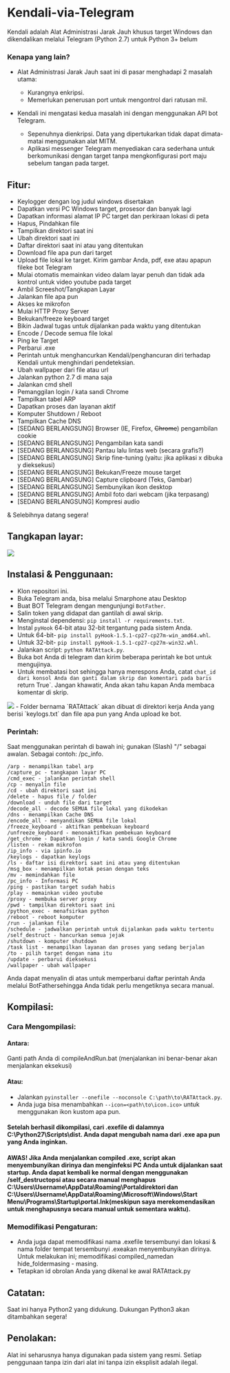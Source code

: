 #	Kendali-via-Telegram

Kendali adalah Alat Administrasi Jarak Jauh khusus target Windows dan dikendalikan melalui Telegram (Python 2.7) untuk Python 3+ belum

###	Kenapa yang lain?

-	Alat Administrasi Jarak Jauh saat ini di pasar menghadapi 2 masalah utama:

	-	Kurangnya enkripsi.
	-	Memerlukan penerusan port untuk mengontrol dari ratusan mil.

-	Kendali ini mengatasi kedua masalah ini dengan menggunakan API bot Telegram.

	-	Sepenuhnya dienkripsi. Data yang dipertukarkan tidak dapat dimata-matai menggunakan alat MITM.
	-	Aplikasi messenger Telegram menyediakan cara sederhana untuk berkomunikasi dengan target tanpa mengkonfigurasi port maju sebelum tangan pada target.

##	Fitur:
-	Keylogger dengan log judul windows disertakan
-	Dapatkan versi PC Windows target, prosesor dan banyak lagi
-	Dapatkan informasi alamat IP PC target dan perkiraan lokasi di peta
-	Hapus, Pindahkan file
-	Tampilkan direktori saat ini
-	Ubah direktori saat ini
-	Daftar direktori saat ini atau yang ditentukan
-	Download file apa pun dari target
-	Upload file lokal ke target. Kirim gambar Anda, pdf, exe atau apapun fileke bot Telegram
-	Mulai otomatis memainkan video dalam layar penuh dan tidak ada kontrol untuk video youtube pada target
-	Ambil Screeshot/Tangkapan Layar
-	Jalankan file apa pun
-	Akses ke mikrofon
-	Mulai HTTP Proxy Server
-	Bekukan/freeze keyboard target
-	Bikin Jadwal tugas untuk dijalankan pada waktu yang ditentukan
-	Encode / Decode semua file lokal
-	Ping ke Target
-	Perbarui .exe
-	Perintah untuk menghancurkan Kendali/penghancuran diri terhadap Kendali untuk menghindari pendeteksian.
-	Ubah wallpaper dari file atau url
-	Jalankan python 2.7 di mana saja
-	Jalankan cmd shell
-	Pemanggilan login / kata sandi Chrome
-	Tampilkan tabel ARP
-	Dapatkan proses dan layanan aktif
-	Komputer Shutdown / Reboot
-	Tampilkan Cache DNS
-	[SEDANG BERLANGSUNG] Browser (IE, Firefox, ~~Chrome~~) pengambilan cookie
-	[SEDANG BERLANGSUNG] Pengambilan kata sandi
-	[SEDANG BERLANGSUNG] Pantau lalu lintas web (secara grafis?)
-	[SEDANG BERLANGSUNG] Skrip fine-tuning (yaitu: jika aplikasi x dibuka y dieksekusi)
-	[SEDANG BERLANGSUNG] Bekukan/Freeze mouse target
-	[SEDANG BERLANGSUNG] Capture clipboard (Teks, Gambar)
-	[SEDANG BERLANGSUNG] Sembunyikan ikon desktop
-	[SEDANG BERLANGSUNG] Ambil foto dari webcam (jika terpasang)
-	[SEDANG BERLANGSUNG] Kompresi audio

& Selebihnya datang segera!

##	Tangkapan layar:

<img src="http://i.imgur.com/I5nzrbz.jpg"/>

##	Instalasi & Penggunaan:
-	Klon repositori ini.
-	Buka Telegram anda, bisa melalui Smarphone atau Desktop 
-	Buat BOT Telegram dengan mengunjungi `BotFather`.
-	Salin token yang didapat dan gantilah di awal skrip.
-	Menginstal dependensi: `pip install -r requirements.txt`.
-	Instal `pyHook` 64-bit atau 32-bit tergantung pada sistem Anda.
-	Untuk 64-bit- `pip install pyHook-1.5.1-cp27-cp27m-win_amd64.whl`.
-	Untuk 32-bit- `pip install pyHook-1.5.1-cp27-cp27m-win32.whl`.
-	Jalankan script: `python RATAttack.py`.
-	Buka bot Anda di telegram dan kirim beberapa perintah ke bot untuk mengujinya.
-	Untuk membatasi bot sehingga hanya merespons Anda, catat `chat_id dari konsol Anda dan ganti dalam skrip dan komentari pada baris `return True`. Jangan khawatir, Anda akan tahu kapan Anda membaca komentar di skrip.
<img src="http://i.imgur.com/XKARtrp.png">
- Folder bernama `RATAttack` akan dibuat di direktori kerja Anda yang berisi `keylogs.txt` dan file apa pun yang Anda upload ke bot.

###	Perintah:
Saat menggunakan perintah di bawah ini; gunakan (Slash) "/" sebagai awalan. Sebagai contoh: /pc_info.

```
/arp - menampilkan tabel arp
/capture_pc - tangkapan layar PC
/cmd_exec - jalankan perintah shell
/cp - menyalin file
/cd - ubah direktori saat ini
/delete - hapus file / folder
/download - unduh file dari target
/decode_all - decode SEMUA file lokal yang dikodekan
/dns - menampilkan Cache DNS
/encode_all - menyandikan SEMUA file lokal
/freeze_keyboard - aktifkan pembekuan keyboard
/unfreeze_keyboard - menonaktifkan pembekuan keyboard
/get_chrome - Dapatkan login / kata sandi Google Chrome
/listen - rekam mikrofon
/ip_info - via ipinfo.io
/keylogs - dapatkan keylogs
/ls - daftar isi direktori saat ini atau yang ditentukan
/msg_box - menampilkan kotak pesan dengan teks
/mv - memindahkan file
/pc_info - Informasi PC
/ping - pastikan target sudah habis
/play - memainkan video youtube
/proxy - membuka server proxy
/pwd - tampilkan direktori saat ini
/python_exec - menafsirkan python
/reboot - reboot komputer
/run - jalankan file
/schedule - jadwalkan perintah untuk dijalankan pada waktu tertentu
/self_destruct - hancurkan semua jejak
/shutdown - komputer shutdown
/task list - menampilkan layanan dan proses yang sedang berjalan
/to - pilih target dengan nama itu
/update - perbarui dieksekusi
/wallpaper - ubah wallpaper
```
Anda dapat menyalin di atas untuk memperbarui daftar perintah Anda melalui BotFathersehingga Anda tidak perlu mengetiknya secara manual.

##	Kompilasi:
###	Cara Mengompilasi:
####	Antara:
Ganti path Anda di compileAndRun.bat (menjalankan ini benar-benar akan menjalankan eksekusi)
####	Atau:
-	Jalankan `pyinstaller --onefile --noconsole C:\path\to\RATAttack.py`. 
-	Anda juga bisa menambahkan `--icon=<path\to\icon.ico>` untuk menggunakan ikon kustom apa pun.

####	Setelah berhasil dikompilasi, cari .exefile di dalamnya C:\Python27\Scripts\dist\. Anda dapat mengubah nama dari .exe apa pun yang Anda inginkan.
####	AWAS! Jika Anda menjalankan compiled .exe, script akan menyembunyikan dirinya dan menginfeksi PC Anda untuk dijalankan saat startup. Anda dapat kembali ke normal dengan menggunakan /self_destructopsi atau secara manual menghapus C:\Users\Username\AppData\Roaming\Portaldirektori dan C:\Users\Username\AppData\Roaming\Microsoft\Windows\Start Menu\Programs\Startup\portal.lnk(meskipun saya merekomendasikan untuk menghapusnya secara manual untuk sementara waktu).

###	Memodifikasi Pengaturan:
-	Anda juga dapat memodifikasi nama .exefile tersembunyi dan lokasi & nama folder tempat tersembunyi .exeakan menyembunyikan dirinya. Untuk melakukan ini; memodifikasi compiled_namedan hide_foldermasing - masing.
-	Tetapkan id obrolan Anda yang dikenal ke awal RATAttack.py

##	Catatan:
Saat ini hanya Python2 yang didukung. Dukungan Python3 akan ditambahkan segera!

##	Penolakan:
Alat ini seharusnya hanya digunakan pada sistem yang resmi. Setiap penggunaan tanpa izin dari alat ini tanpa izin eksplisit adalah ilegal.
